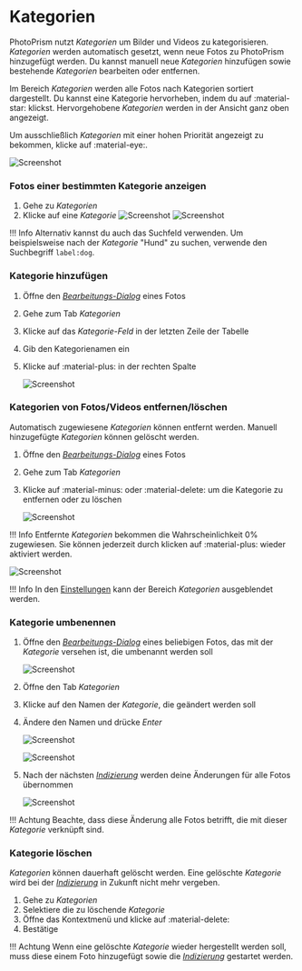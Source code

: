 # Kategorien #
PhotoPrism nutzt *Kategorien* um Bilder und Videos zu kategorisieren. *Kategorien* werden automatisch gesetzt, wenn neue Fotos zu PhotoPrism hinzugefügt werden. 
Du kannst manuell neue *Kategorien* hinzufügen sowie bestehende *Kategorien* bearbeiten oder entfernen.


Im Bereich *Kategorien* werden alle Fotos nach Kategorien sortiert dargestellt.
Du kannst eine Kategorie hervorheben, indem du auf :material-star: klickst. 
Hervorgehobene *Kategorien* werden in der Ansicht ganz oben angezeigt.

Um ausschließlich *Kategorien* mit einer hohen Priorität angezeigt zu bekommen, klicke auf :material-eye:.

![Screenshot](img/labels-1.png)

### Fotos einer bestimmten Kategorie anzeigen ###

1. Gehe zu *Kategorien*
2. Klicke auf eine *Kategorie*
    ![Screenshot](img/labels-2.png)
    ![Screenshot](img/labels-3.png)

!!! Info
    Alternativ kannst du auch das Suchfeld verwenden. Um beispielsweise nach der *Kategorie* "Hund" zu suchen, verwende den Suchbegriff `label:dog`.

### Kategorie hinzufügen ###
1. Öffne den [*Bearbeitungs-Dialog*](edit.md) eines Fotos
2. Gehe zum Tab *Kategorien*
3. Klicke auf das *Kategorie-Feld* in der letzten Zeile der Tabelle 
4. Gib den Kategorienamen ein
5. Klicke auf :material-plus: in der rechten Spalte

    ![Screenshot](img/add-label.png)
    
### Kategorien von Fotos/Videos entfernen/löschen ###

Automatisch zugewiesene *Kategorien* können entfernt werden. Manuell hinzugefügte *Kategorien* können gelöscht werden.

1. Öffne den [*Bearbeitungs-Dialog*](edit.md) eines Fotos
2. Gehe zum Tab *Kategorien*
3. Klicke auf :material-minus: oder :material-delete: um die Kategorie zu entfernen oder zu löschen

    ![Screenshot](img/remove-label-1.png)
    
!!! Info
    Entfernte *Kategorien* bekommen die Wahrscheinlichkeit 0% zugewiesen. Sie können jederzeit durch klicken auf :material-plus: wieder aktiviert werden.
    
   ![Screenshot](img/remove-label-2.png)

!!! Info
    In den [Einstellungen](../settings/ui.md) kann der Bereich *Kategorien* ausgeblendet werden.

### Kategorie umbenennen ###

1. Öffne den [*Bearbeitungs-Dialog*](edit.md) eines beliebigen Fotos, das mit der *Kategorie* versehen ist, die umbenannt werden soll

    ![Screenshot](img/edit-label-1.png)

2. Öffne den Tab *Kategorien*
3. Klicke auf den Namen der *Kategorie*, die geändert werden soll
4. Ändere den Namen und drücke *Enter*

    ![Screenshot](img/edit-label-2.png)
    
    ![Screenshot](img/edit-label-3.png)

5. Nach der nächsten [*Indizierung*](../index.md) werden deine Änderungen für alle Fotos übernommen

    ![Screenshot](img/edit-label-4.png)

!!! Achtung
    Beachte, dass diese Änderung alle Fotos betrifft, die mit dieser *Kategorie* verknüpft sind.

### Kategorie löschen ###
*Kategorien* können dauerhaft gelöscht werden. Eine gelöschte *Kategorie* wird bei der [*Indizierung*](../index.md) in Zukunft nicht mehr vergeben.

1. Gehe zu *Kategorien*
2. Selektiere die zu löschende *Kategorie*
3. Öffne das Kontextmenü und klicke auf :material-delete:
4. Bestätige

!!! Achtung
    Wenn eine gelöschte *Kategorie* wieder hergestellt werden soll, muss diese einem Foto hinzugefügt sowie die [*Indizierung*](../library/indexing.md) gestartet werden.
